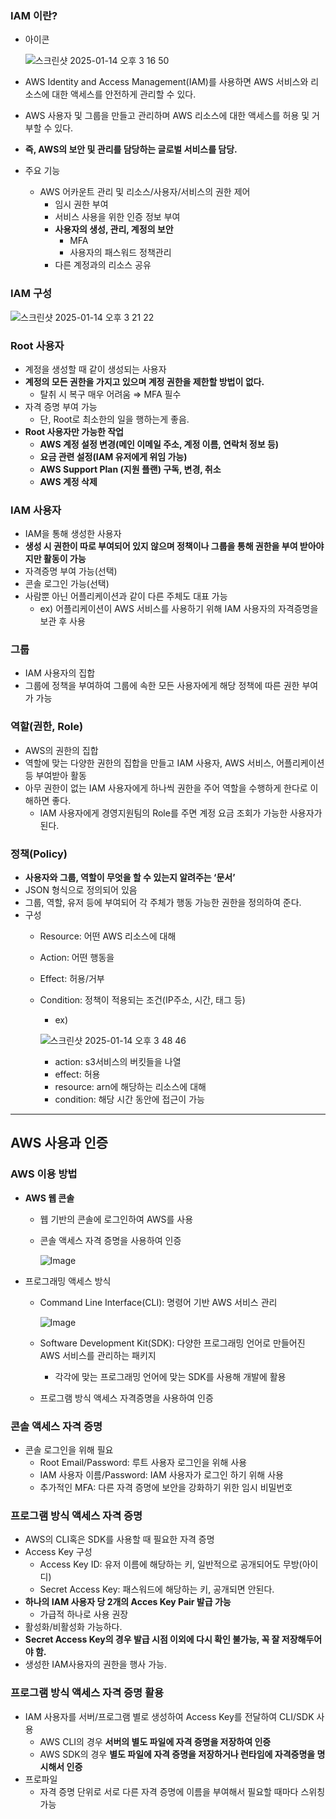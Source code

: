 ### IAM 이란?

- 아이콘

  ![스크린샷 2025-01-14 오후 3 16 50](https://github.com/user-attachments/assets/538b4132-f0da-495a-95ec-a617d0c08693)
- AWS Identity and Access Management(IAM)를 사용하면 AWS 서비스와 리소스에 대한 액세스를 안전하게 관리할 수 있다.
- AWS 사용자 및 그룹을 만들고 관리하며 AWS 리소스에 대한 액세스를 허용 및 거부할 수 있다.
- **즉, AWS의 보안 및 관리를 담당하는 글로벌 서비스를 담당.**
- 주요 기능
    - AWS 어카운트 관리 및 리소스/사용자/서비스의 권한 제어
        - 임시 권한 부여
        - 서비스 사용을 위한 인증 정보 부여
        - **사용자의 생성, 관리, 계정의 보안**
            - MFA
            - 사용자의 패스워드 정책관리
        - 다른 계정과의 리소스 공유

### IAM 구성

![스크린샷 2025-01-14 오후 3 21 22](https://github.com/user-attachments/assets/0f5b44ec-133a-45e8-9cec-eb0ce9552569)
### Root 사용자

- 계정을 생성할 때 같이 생성되는 사용자
- **계정의 모든 권한을 가지고 있으며 계정 권한을 제한할 방법이 없다.**
    - 탈취 시 복구 매우 어려움 ⇒ MFA 필수
- 자격 증명 부여 가능
    - 단, Root로 최소한의 일을 행하는게 좋음.
- **Root 사용자만 가능한 작업**
    - **AWS 계정 설정 변경(메인 이메일 주소, 계정 이름, 연락처 정보 등)**
    - **요금 관련 설정(IAM 유저에게 위임 가능)**
    - **AWS Support Plan (지원 플랜) 구독, 변경, 취소**
    - **AWS 계정 삭제**

### IAM 사용자

- IAM을 통해 생성한 사용자
- **생성 시 권한이 따로 부여되어 있지 않으며 정책이나 그룹을 통해 권한을 부여 받아야지만 활동이 가능**
- 자격증명 부여 가능(선택)
- 콘솔 로그인 가능(선택)
- 사람뿐 아닌 어플리케이션과 같이 다른 주체도 대표 가능
    - ex) 어플리케이션이 AWS 서비스를 사용하기 위해 IAM 사용자의 자격증명을 보관 후 사용

### 그룹

- IAM 사용자의 집합
- 그룹에 정책을 부여하여 그룹에 속한 모든 사용자에게 해당 정책에 따른 권한 부여가 가능

### 역할(권한, Role)

- AWS의 권한의 집합
- 역할에 맞는 다양한 권한의 집합을 만들고 IAM 사용자, AWS 서비스, 어플리케이션 등 부여받아 활동
- 아무 권한이 없는 IAM 사용자에게 하나씩 권한을 주어 역할을 수행하게 한다로 이해하면 좋다.
    - IAM 사용자에게 경영지원팀의 Role를 주면 계정 요금 조회가 가능한 사용자가 된다.

### 정책(Policy)

- **사용자와 그룹, 역할이 무엇을 할 수 있는지 알려주는 ‘문서’**
- JSON 형식으로 정의되어 있음
- 그룹, 역할, 유저 등에 부여되어 각 주체가 행동 가능한 권한을 정의하여 준다.
- 구성
    - Resource: 어떤 AWS 리소스에 대해
    - Action: 어떤 행동을
    - Effect: 허용/거부
    - Condition: 정책이 적용되는 조건(IP주소, 시간, 태그 등)
        - ex)

      ![스크린샷 2025-01-14 오후 3 48 46](https://github.com/user-attachments/assets/b5bf59b5-40fa-4c25-9525-29df082fdab8)
        - action: s3서비스의 버킷들을 나열
        - effect: 허용
        - resource: arn에 해당하는 리소스에 대해
        - condition: 해당 시간 동안에 접근이 가능
---
## AWS 사용과 인증

### AWS 이용 방법

- **AWS 웹 콘솔**
    - 웹 기반의 콘솔에 로그인하여 AWS를 사용
    - 콘솔 액세스 자격 증명을 사용하여 인증

      ![Image](https://github.com/user-attachments/assets/8ba96259-2df6-4635-abdd-86585909a1b1)
- 프로그래밍 액세스 방식
    - Command Line Interface(CLI): 명령어 기반 AWS 서비스 관리

      ![Image](https://github.com/user-attachments/assets/be061523-ae70-4106-a8e2-4ad07a9ca38e)
    - Software Development Kit(SDK): 다양한 프로그래밍 언어로 만들어진 AWS 서비스를 관리하는 패키지
        - 각각에 맞는 프로그래밍 언어에 맞는 SDK를 사용해 개발에 활용
    - 프로그램 방식 액세스 자격증명을 사용하여 인증

### 콘솔 액세스 자격 증명

- 콘솔 로그인을 위해 필요
    - Root Email/Password: 루트 사용자 로그인을 위해 사용
    - IAM 사용자 이름/Password: IAM 사용자가 로그인 하기 위해 사용
    - 추가적인 MFA: 다른 자격 증명에 보안을 강화하기 위한 임시 비밀번호

### 프로그램 방식 액세스 자격 증명

- AWS의 CLI혹은 SDK를 사용할 때 필요한 자격 증명
- Access Key 구성
    - Access Key ID: 유저 이름에 해당하는 키, 일반적으로 공개되어도 무방(아이디)
    - Secret Access Key: 패스워드에 해당하는 키, 공개되면 안된다.
- **하나의 IAM 사용자 당 2개의 Acces Key Pair 발급 가능**
    - 가급적 하나로 사용 권장
- 활성화/비활성화 가능하다.
- **Secret Access Key의 경우 발급 시점 이외에 다시 확인 불가능, 꼭 잘 저장해두어야 함.**
- 생성한 IAM사용자의 권한을 행사 가능.

### 프로그램 방식 액세스 자격 증명 활용

- IAM 사용자를 서버/프로그램 별로 생성하여 Access Key를 전달하여 CLI/SDK 사용
    - AWS CLI의 경우 **서버의 별도 파일에 자격 증명을 저장하여 인증**
    - AWS SDK의 경우 **별도 파일에 자격 증명을 저장하거나 런타임에 자격증명을 명시해서 인증**
- 프로파일
    - 자격 증명 단위로 서로 다른 자격 증명에 이름을 부여해서 필요할 때마다 스위칭 가능